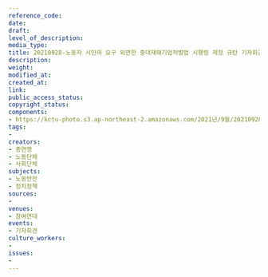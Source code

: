 ```yaml
---
reference_code: 
date: 
draft: 
level_of_description: 
media_type: 
title: 20210928-노동자 시민의 요구 외면한 중대재해기업처벌법 시행령 제정 규탄 기자회견
description: 
weight: 
modified_at: 
created_at: 
link: 
public_access_status: 
copyright_status: 
components:
- https://kctu-photo.s3.ap-northeast-2.amazonaws.com/2021년/9월/20210928-노동자+시민의+요구+외면한+중대재해기업처벌법+시행령+제정+규탄+기자회견/404199_62244_2618.jpg
tags:
- 
creators:
- 총연맹
- 노동단체
- 사회단체
subjects:
- 노동안전
- 정치정책
sources:
- 
venues:
- 참여연대
events:
- 기자회견
culture_workers:
- 
issues:
- 
---
```

